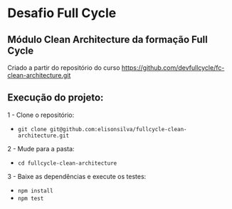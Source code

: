 # Desafio Full Cycle 
## Módulo Clean Architecture da formação Full Cycle
Criado a partir do repositório do curso https://github.com/devfullcycle/fc-clean-architecture.git

## Execução do projeto:

1 - Clone o repositório:
- `git clone git@github.com:elisonsilva/fullcycle-clean-architecture.git`

2 - Mude para a pasta:
- `cd fullcycle-clean-architecture`

3 - Baixe as dependências e execute os testes: 
- `npm install`
- `npm test`
